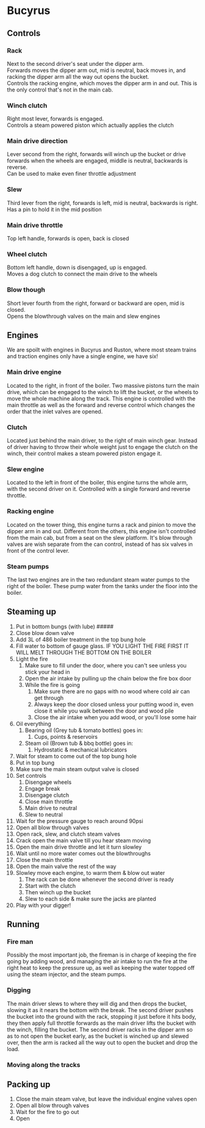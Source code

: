 # Bucyrus

## Controls

### Rack

Next to the second driver's seat under the dipper arm.  
Forwards moves the dipper arm out, mid is neutral, back moves in, and racking the dipper arm all the way out opens the bucket.  
Controls the racking engine, which moves the dipper arm in and out. This is the only control that's not in the main cab.

### Winch clutch

Right most lever, forwards is engaged.  
Controls a steam powered piston which actually applies the clutch

### Main drive direction

Lever second from the right, forwards will winch up the bucket or drive forwards when the wheels are engaged, middle is neutral, backwards is reverse.  
Can be used to make even finer throttle adjustment

### Slew

Third lever from the right, forwards is left, mid is neutral, backwards is right.  
Has a pin to hold it in the mid position

### Main drive throttle

Top left handle, forwards is open, back is closed

### Wheel clutch

Bottom left handle, down is disengaged, up is engaged.  
Moves a dog clutch to connect the main drive to the wheels

### Blow though

Short lever fourth from the right, forward or backward are open, mid is closed.  
Opens the blowthrough valves on the main and slew engines

## Engines

We are spoilt with engines in Bucyrus and Ruston, where most steam trains and traction engines only have a single engine, we have six\!

### Main drive engine

Located to the right, in front of the boiler. Two massive pistons turn the main drive, which can be engaged to the winch to lift the bucket, or the wheels to move the whole machine along the track. This engine is controlled with the main throttle as well as the forward and reverse control which changes the order that the inlet valves are opened.

### Clutch

Located just behind the main driver, to the right of main winch gear. Instead of driver having to throw their whole weight just to engage the clutch on the  winch, their control makes a steam powered piston engage it.

### Slew engine

Located to the left in front of the boiler, this engine turns the whole arm, with the second driver on it. Controlled with a single forward and reverse throttle.

### Racking engine

Located on the tower thing, this engine turns a rack and pinion to move the dipper arm in and out. Different from the others, this engine isn't controlled from the main cab, but from a seat on the slew platform. It's blow through valves are wish separate from the can control, instead of has six valves in front of the control lever.

### Steam pumps

The last two engines are in the two redundant steam water pumps to the right of the boiler. These pump water from the tanks under the floor into the boiler.

## Steaming up

1. Put in bottom bungs (with lube) \#\#\#\#\#  
2. Close blow down valve  
3. Add 3L of 486 boiler treatment in the top bung hole  
4. Fill water to bottom of gauge glass. IF YOU LIGHT THE FIRE FIRST IT WILL MELT THROUGH THE BOTTOM ON THE BOILER  
5. Light the fire  
   1. Make sure to fill under the door, where you can't see unless you stick your head in  
   2. Open the air intake by pulling up the chain below the fire box door  
   3. While the fire is going  
      1. Make sure there are no gaps with no wood where cold air can get through
      2. Always keep the door closed unless your putting wood in, even close it while you walk between the door and wood pile  
      3. Close the air intake when you add wood, or you'll lose some hair  
6. Oil everything  
   1. Bearing oil (Grey tub & tomato bottles) goes in:  
      1. Cups, points & reservoirs  
   2. Steam oil (Brown tub & bbq bottle) goes in:  
      1. Hydrostatic & mechanical lubricators  
7. Wait for steam to come out of the top bung hole  
8. Put in top bung  
9. Make sure the main steam output valve is closed  
10. Set controls  
    1. Disengage wheels  
    2. Engage break  
    3. Disengage clutch  
    4. Close main throttle  
    5. Main drive to neutral  
    6. Slew to neutral  
11. Wait for the pressure gauge to reach around 90psi  
12. Open all blow through valves  
13. Open rack, slew, and clutch steam valves  
14. Crack open the main valve till you hear steam moving  
15. Open the main drive throttle and let it turn slowley  
16. Wait until no more water comes out the blowthroughs  
17. Close the main throttle  
18. Open the main valve the rest of the way  
19. Slowley move each engine, to warm them & blow out water  
    1. The rack can be done whenever the second driver is ready  
    2. Start with the clutch  
    3. Then winch up the bucket  
    4. Slew to each side & make sure the jacks are planted  
20. Play with your digger\!

## Running

### Fire man

Possibly the most important job, the fireman is in charge of keeping the fire going by adding wood, and managing the air intake to run the fire at the right heat to keep the pressure up, as well as keeping the water topped off using the steam injector, and the steam pumps.

### Digging

The main driver slews to where they will dig and then drops the bucket, slowing it as it nears the bottom with the break. The second driver pushes the bucket into the ground with the rack, stopping it just before it hits body, they then apply full throttle forwards as the main driver lifts the bucket with the winch, filling the bucket. The second driver racks in the dipper arm so as to not open the bucket early, as the bucket is winched up and slewed over, then the arm is racked all the way out to open the bucket and drop the load.

### Moving along the tracks

## Packing up

1. Close the main steam valve, but leave the individual engine valves open  
2. Open all blow through valves  
3. Wait for the fire to go out  
4. Open
